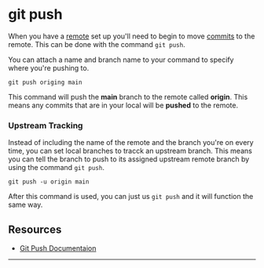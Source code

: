 # git push

When you have a [remote](./REMOTE.md) set up you'll need to begin to move [commits](./COMMIT.md) to the remote.
This can be done with the command `git push`.

You can attach a name and branch name to your command to specify where you're pushing to.
```
git push origing main
```
This command will push the **main** branch to the remote called **origin**. This means any commits that are in your local will be **pushed** to the remote.
### Upstream Tracking

Instead of including the name of the remote and the branch you're on every time, you can set local branches to tracck an upstream branch.
This means you can tell the branch to push to its assigned upstream remote branch by using the command `git push`.
```
git push -u origin main
```

After this command is used, you can just us `git push` and it will function the same way.
## Resources

- [Git Push Documentaion](https://git-scm.com/docs/git-push)

---


